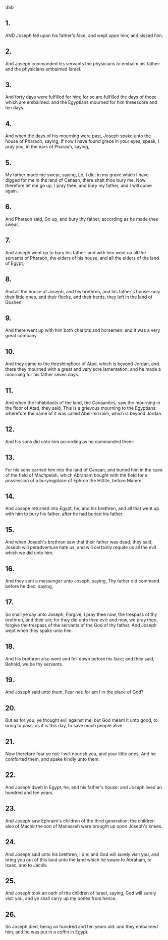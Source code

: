 \b\b
## 1.
AND Joseph fell upon his father's face, and wept upon him, and kissed him.
## 2.
And Joseph commanded his servants the physicians to embalm his father: and the physicians embalmed Israel.
## 3.
And forty days were fulfilled for him; for so are fulfilled the days of those which are embalmed: and the Egyptians mourned for him threescore and ten days.
## 4.
And when the days of his mourning were past, Joseph spake unto the house of Pharaoh, saying, If now I have found grace in your eyes, speak, I pray you, in the ears of Pharaoh, saying,
## 5.
My father made me swear, saying, Lo, I die: in my grave which I have digged for me in the land of Canaan, there shalt thou bury me.  Now therefore let me go up, I pray thee, and bury my father, and I will come again.
## 6.
And Pharaoh said, Go up, and bury thy father, according as he made thee swear.
## 7.
And Joseph went up to bury his father: and with him went up all the servants of Pharaoh, the elders of his house, and all the elders of the land of Egypt,
## 8.
And all the house of Joseph, and his brethren, and his father's house: only their little ones, and their flocks, and their herds, they left in the land of Goshen.
## 9.
And there went up with him both chariots and horsemen: and it was a very great company.
## 10.
And they came to the threshingfloor of Atad, which is beyond Jordan, and there they mourned with a great and very sore lamentation: and he made a mourning for his father seven days.
## 11.
And when the inhabitants of the land, the Canaanites, saw the mourning in the floor of Atad, they said, This is a grievous mourning to the Egyptians: wherefore the name of it was called Abel-mizraim, which is beyond Jordan.
## 12.
And his sons did unto him according as he commanded them:
## 13.
For his sons carried him into the land of Canaan, and buried him in the cave of the field of Machpelah, which Abraham bought with the field for a possession of a buryingplace of Ephron the Hittite, before Mamre.
## 14.
And Joseph returned into Egypt, he, and his brethren, and all that went up with him to bury his father, after he had buried his father.
## 15.
And when Joseph's brethren saw that their father was dead, they said, Joseph will peradventure hate us, and will certainly requite us all the evil which we did unto him.
## 16.
And they sent a messenger unto Joseph, saying, Thy father did command before he died, saying,
## 17.
So shall ye say unto Joseph, Forgive, I pray thee now, the trespass of thy brethren, and their sin; for they did unto thee evil: and now, we pray thee, forgive the trespass of the servants of the God of thy father.  And Joseph wept when they spake unto him.
## 18.
And his brethren also went and fell down before his face; and they said, Behold, we be thy servants.
## 19.
And Joseph said unto them, Fear not: for am I in the place of God?
## 20.
But as for you, ye thought evil against me; but God meant it unto good, to bring to pass, as it is this day, to save much people alive.
## 21.
Now therefore fear ye not: I will nourish you, and your little ones.  And he comforted them, and spake kindly unto them.
## 22.
And Joseph dwelt in Egypt, he, and his father's house: and Joseph lived an hundred and ten years.
## 23.
And Joseph saw Ephraim's children of the third generation: the children also of Machir the son of Manasseh were brought up upon Joseph's knees.
## 24.
And Joseph said unto his brethren, I die: and God will surely visit you, and bring you out of this land unto the land which he sware to Abraham, to Isaac, and to Jacob.
## 25.
And Joseph took an oath of the children of Israel, saying, God will surely visit you, and ye shall carry up my bones from hence.
## 26.
So Joseph died, being an hundred and ten years old: and they embalmed him, and he was put in a coffin in Egypt.
